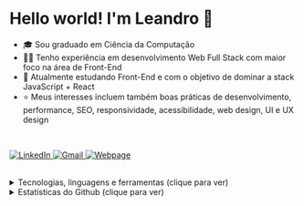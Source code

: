 <h1>Hello world! I'm Leandro 👋</h1>

<ul>
<li>🎓 Sou graduado em Ciência da Computação</li>
<li>👨‍💻 Tenho experiência em desenvolvimento Web Full Stack com maior foco na área de Front-End</li>
<li>🧠 Atualmente estudando Front-End e com o objetivo de dominar a stack JavaScript + React</li>
<li>⭐ Meus interesses incluem também boas práticas de desenvolvimento, performance, SEO, responsividade, acessibilidade, web design, UI e UX design</li>
</ul>
<br>

<p>
	<a href="https://www.linkedin.com/in/leandro-ranggel" target="_blank">
		<img src="https://img.shields.io/badge/linkedin-0077B5?style=for-the-badge&logo=linkedin&logoColor=white" alt="LinkedIn">
	</a>
	<a href="mailto:leandrorangelm@gmail.com" target="_blank">
		<img src="https://img.shields.io/badge/e--mail-D14836?style=for-the-badge&logo=gmail&logoColor=white" alt="Gmail">
	</a>
	<a href="https://leorangel.github.io/" target="_blank">
		<img src="https://img.shields.io/badge/leorangel.github.io-D14836?style=for-the-badge&color=0FBD52" alt="Webpage">
	</a>
</p>

<br>
<details>
<summary>Tecnologias, linguagens e ferramentas (clique para ver)</summary>
<ul>
<br>
	
> Estudando no momento:
<img alt="React" src="https://img.shields.io/badge/React-20232A?style=for-the-badge&logo=react&logoColor=61DAFB">
<img alt="JavaScript" src="https://img.shields.io/badge/JavaScript-20232A?style=for-the-badge&logo=javascript&logoColor=F7DF1E">
<img alt="Nextjs" src="https://img.shields.io/badge/Next.JS-20232A?style=for-the-badge&logo=nextdotjs&logoColor=000000">
<img alt="TypeScript" src="https://img.shields.io/badge/TypeScript-20232A?style=for-the-badge&logo=typescript&logoColor=007ACC">
<img alt="Styled Components" src="https://img.shields.io/badge/Styled--Components-20232A?style=for-the-badge&logo=styled-components&logoColor=DB7093">
<img alt="Jest" src="https://img.shields.io/badge/Jest-20232A?style=for-the-badge&logo=jest&logoColor=C21325">
<br><br>
		
> Quero, em breve, aprender mais sobre:
<img alt="Node.js" src="https://img.shields.io/badge/Node.js-20232A?style=for-the-badge&logo=node.js&logoColor=43853D"/>
<img alt="SASS" src="https://img.shields.io/badge/Sass-20232A?style=for-the-badge&logo=sass&logoColor=CC6699">
<img alt="Redux" src="https://img.shields.io/badge/Redux-20232A?style=for-the-badge&logo=redux&logoColor=593D88">
<img alt="Docker" src="https://img.shields.io/badge/Docker-20232A.svg?style=for-the-badge&logo=docker&logoColor=%230db7ed">
<img alt="Firebase" src="https://img.shields.io/badge/Firebase-20232A?style=for-the-badge&logo=firebase&logoColor=ffca28">
<img alt="React Native" src="https://img.shields.io/badge/React_Native-20232A?style=for-the-badge&logo=react&logoColor=61DAFB">
<br><br>
	
> Outras que uso ou já usei:
<img alt="HTML5" src="https://img.shields.io/badge/HTML5-20232A?style=for-the-badge&logo=html5&logoColor=E34F26">
<img alt="CSS3" src="https://img.shields.io/badge/CSS3-20232A?style=for-the-badge&logo=css3&logoColor=1572B6">
<img alt="PHP" src="https://img.shields.io/badge/PHP-20232A?style=for-the-badge&logo=php&logoColor=777BB4">
<img alt="Bootstrap" src="https://img.shields.io/badge/Bootstrap-20232A?style=for-the-badge&logo=bootstrap&logoColor=563D7C">
<img alt="Wordpress" src="https://img.shields.io/badge/Wordpress-20232A?style=for-the-badge&logo=wordpress&logoColor=21759B">
<img alt="Git" src="https://img.shields.io/badge/Git-20232A?style=for-the-badge&logo=git&logoColor=F05032">
<img alt="JQUery" src="https://img.shields.io/badge/jQuery-20232A?style=for-the-badge&logo=jquery&logoColor=0769AD">
<img alt="Python" src="https://img.shields.io/badge/Python-20232A?style=for-the-badge&logo=python&logoColor=14354C"/>
<img alt="Django" src="https://img.shields.io/badge/Django-20232A?style=for-the-badge&logo=django&logoColor=092E20">
<img alt="Laravel" src="https://img.shields.io/badge/Laravel-20232A?style=for-the-badge&logo=laravel&logoColor=FF2D20">
<img alt="Unity" src="https://img.shields.io/badge/Unity-20232A?style=for-the-badge&logo=unity&logoColor=100000">
<img alt="Photoshop" src="https://img.shields.io/badge/Photoshop-20232A.svg?style=for-the-badge&logo=adobe-photoshop&logoColor=24205E">
<img alt="Figma" src="https://img.shields.io/badge/Figma-20232A.svg?style=for-the-badge&logo=figma&logoColor=F24D1D">
	
</ul>
</details>

<details>
<summary>Estatísticas do Github (clique para ver)</summary>
<br />
<ul>

<p align="left">
	<img align="center"  src="https://github-readme-stats.vercel.app/api?username=LeoRangel&locale=pt-br&show_icons=true&hide_border=true&theme=react&count_private=true&hide=stars" alt="LeoRangel's stats" height="160"/>
	<img align="center"  alt="LeoRangel's streak" src="https://github-readme-streak-stats.herokuapp.com/?user=LeoRangel&locale=pt-br&theme=react&hide_border=true&count_private=true" height="160"/>
	<img align="center"  src="https://github-readme-stats.vercel.app/api/top-langs?username=LeoRangel&show_icons=true&locale=pt-br&layout=compact&theme=react&hide_border=true&count_private=true" alt="LeoRangel's stats" height="160"/>
</p>

</ul>
</details>
